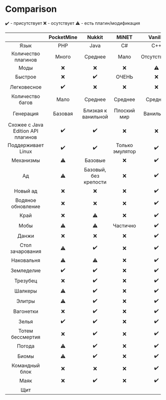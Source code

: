 # Comparison

✔️ - присутствует
❌ - осутствует
⚠ - есть плагин/модификация

|  | PocketMine | Nukkit | MiNET | Vanilla |
| :-----: | :-------: | :-------: | :-------: | :-------: |
| Язык | PHP | Java | C# | C++ |
| Количество плагинов | Много | Среднее | Мало | Отсутствуют |
| Моды | ❌ | ❌ | ❌ | ⚠ |
| Быстрое | ❌ | ✔️ | ОЧЕНЬ | ❌ |
| Легковесное | ✔️ | ❌ | ❌ | ❌ |
| Количество багов | Мало | Среднее | Среднее | Среднее |
| Генерация | Базовая | Близкая к ванильной | Плоский мир | Ванильная |
| Схожее с Java Edition API плагинов | ✔️ | ✔️ | ❌ | ❌ |
| Поддерживает Linux | ✔️ | ✔️ | Только эмулятор | ✔️ |
| Механизмы | ⚠ | Базовые | ❌ | ✔️ |
| Ад | ⚠ | Базовый, без крепости | ❌ | ✔️ |
| Новый ад | ❌ | ❌ | ❌ | ✔️ |
| Водяное обновление | ❌ | ❌ | ❌ | ✔️ |
| Край | ❌ | ⚠ | ❌ | ✔️ |
| Мобы | ⚠ | ⚠ | Частично | ✔️ |
| Данжи | ❌ | ❌ | ❌ | ✔️ |
| Стол зачарования | ⚠ | ✔️ | ❌ | ✔️ |
| Наковальня | ⚠ | ⚠ | ❌ | ✔️ |
| Земледелие | ✔️ | ✔️ | ❌ | ✔️ |
| Трезубец | ❌ | ✔️ | ❌ | ✔️ |
| Шалкеры | ⚠ | ✔️ | ❌ | ✔️ |
| Элитры | ⚠ | ✔️ | ❌ | ✔️ |
| Вагонетки | ❌ | ✔️ | ❌ | ✔️ |
| Зелья | ✔️ | ✔️ | ❌ | ✔️ |
| Тотем бессмертия | ❌ | ✔️ | ❌ | ✔️ |
| Погода | ⚠ | ✔️ | ❌ | ✔️ |
| Биомы | ⚠ | ✔️ | ❌ | ✔️ |
| Командный блок | ❌ | ❌ | ❌ | ✔️ |
| Маяк | ❌ | ✔️ | ❌ | ✔️ |
| Щит | 

